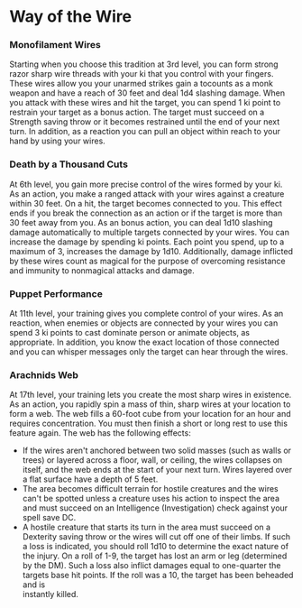 # Way of the Wire

### Monofilament Wires

Starting when you choose this tradition at 3rd level, you can form strong razor sharp wire threads with your ki that you control with your fingers. These wires allow you your unarmed strikes gain a tocounts as a monk weapon and have a reach of 30 feet and deal 1d4 slashing damage. When you attack with these wires and hit the target, you can spend 1 ki point to restrain your target as a bonus action. The target must succeed on a Strength saving throw or it becomes restrained until the end of your next turn. In addition, as a reaction you can pull an object within reach to your hand by using your wires.

### Death by a Thousand Cuts

At 6th level, you gain more precise control of the wires formed by your ki. As an action, you make a ranged attack with your wires against a creature within 30 feet. On a hit, the target becomes connected to you. This effect ends if you break the connection as an action or if the target is more than 30 feet away from you. As an bonus action, you can deal 1d10 slashing damage automatically to multiple targets connected by your wires. You can increase the damage by spending ki points. Each point you spend, up to a maximum of 3, increases the damage by 1d10. Additionally, damage inflicted by these wires count as magical for the purpose of overcoming resistance and immunity to nonmagical attacks and damage.

### Puppet Performance

At 11th level, your training gives you complete control of your wires. As an reaction, when enemies or objects are connected by your wires you can spend 3 ki points to cast dominate person or animate objects, as appropriate. In addition, you know the exact location of those connected and you can whisper messages only the target can hear through the wires.

### Arachnids Web

At 17th level, your training lets you create the most sharp wires in existence. As an action, you rapidly spin a mass of thin, sharp wires at your location to form a web. The web fills a 60-foot cube from your location for an hour and requires concentration. You must then finish a short or long rest to use this feature again. The web has the following effects:

* If the wires aren't anchored between two solid masses \(such as walls or trees\) or layered across a floor, wall, or ceiling, the wires collapses on itself, and the web ends at the start of your next turn. Wires layered over a flat surface have a depth of 5 feet.
* The area becomes difficult terrain for hostile creatures and the wires can't be spotted unless a creature uses his action to inspect the area and must succeed on an Intelligence \(Investigation\) check against your  
  spell save DC.
* A hostile creature that starts its turn in the area must succeed on a Dexterity saving throw or the wires will cut off one of their limbs. If such a loss is indicated, you should roll 1d10 to determine the exact nature of the injury. On a roll of 1-9, the target has lost an arm or leg \(determined by the DM\). Such a loss also inflict damages equal to one-quarter the targets base hit points. If the roll was a 10, the target has been beheaded and is  
  instantly killed.



